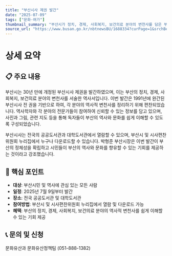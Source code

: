 ```yaml
---
title: "부산시사 제권 발간"
date: "2025-07-09"
tags: ["문화·여가"]
thumbnail_summary: "부산시가 정치, 경제, 사회복지, 보건의료 분야의 변천사를 담은 부산시사를 발간했습니다."
source_url: "https://www.busan.go.kr/nbtnewsBU/1688334?curPage=1&srchBeginDt=&srchEndDt=&srchKey=&srchText="
---
```


# 상세 요약

## 📋 주요 내용
부산시는 30년 만에 개정된 부산시사 제권을 발간하였으며, 이는 부산의 정치, 경제, 사회복지, 보건의료 분야의 변천사를 서술한 역사서입니다. 이번 발간은 1991년에 완간된 부산시사 전 권을 기반으로 하여, 각 분야의 역사적 변천사를 정리하기 위해 편찬되었습니다. 역사학자와 각 분야의 전문가들이 참여하여 신뢰할 수 있는 정보를 담고 있으며, 사진과 그림, 관련 지도 등을 통해 독자들이 부산의 역사와 문화를 쉽게 이해할 수 있도록 구성되었습니다.

부산시사는 전국의 공공도서관과 대학도서관에서 열람할 수 있으며, 부산시 및 시사편찬위원회 누리집에서 누구나 다운로드할 수 있습니다. 박형준 부산시장은 이번 발간이 부산의 정체성을 확립하고 시민들이 부산의 역사와 문화를 향유할 수 있는 기회를 제공하는 것이라고 강조했습니다.

## 🎯 핵심 포인트
- **대상**: 부산시민 및 역사에 관심 있는 모든 사람
- **일정**: 2025년 7월 9일부터 발간
- **장소**: 전국 공공도서관 및 대학도서관
- **참여방법**: 부산시 및 시사편찬위원회 누리집에서 열람 및 다운로드 가능
- **혜택**: 부산의 정치, 경제, 사회복지, 보건의료 분야의 역사적 변천사를 쉽게 이해할 수 있는 기회 제공

## 📞 문의 및 신청
문화유산과 문화유산정책팀 (051-888-1382)